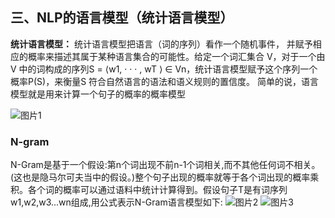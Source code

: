 ## 三、NLP的语言模型（统计语言模型）
**统计语言模型：** 统计语言模型把语言（词的序列）看作一个随机事件，
并赋予相应的概率来描述其属于某种语言集合的可能性。给定一个词汇集合 V，对于一个由 V 中的词构成的序列S = ⟨w1, · · · , wT ⟩ ∈ Vn，统计语言模型赋予这个序列一个概率P(S)，来衡量S 符合自然语言的语法和语义规则的置信度。
简单的说，语言模型就是用来计算一个句子的概率的概率模型

![图片1](https://github.com/GgKAkaNo/NLP_tutorial/blob/master/统计语言模型/png/图片1.png)


### N-gram

N-Gram是基于一个假设:第n个词出现不前n-1个词相关,而不其他任何词不相关。(这也是隐马尔可夫当中的假设。)整个句子出现的概率就等于各个词出现的概率乘积。各个词的概率可以通过语料中统计计算得到。假设句子T是有词序列w1,w2,w3...wn组成,用公式表示N-Gram语言模型如下:
![图片2](https://github.com/GgKAkaNo/NLP_tutorial/blob/master/统计语言模型/png/图片2.png)
![图片3](https://github.com/GgKAkaNo/NLP_tutorial/blob/master/统计语言模型/png/图片3.png)
